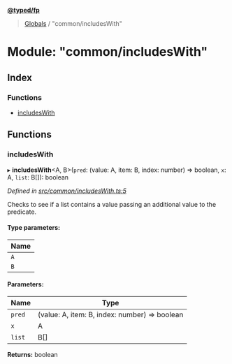 **[@typed/fp](../README.md)**

> [Globals](../globals.md) / "common/includesWith"

# Module: "common/includesWith"

## Index

### Functions

* [includesWith](_common_includeswith_.md#includeswith)

## Functions

### includesWith

▸ **includesWith**\<A, B>(`pred`: (value: A, item: B, index: number) => boolean, `x`: A, `list`: B[]): boolean

*Defined in [src/common/includesWith.ts:5](https://github.com/TylorS/typed-fp/blob/6ccb290/src/common/includesWith.ts#L5)*

Checks to see if a list contains a value passing an additional
value to the predicate.

#### Type parameters:

Name |
------ |
`A` |
`B` |

#### Parameters:

Name | Type |
------ | ------ |
`pred` | (value: A, item: B, index: number) => boolean |
`x` | A |
`list` | B[] |

**Returns:** boolean
